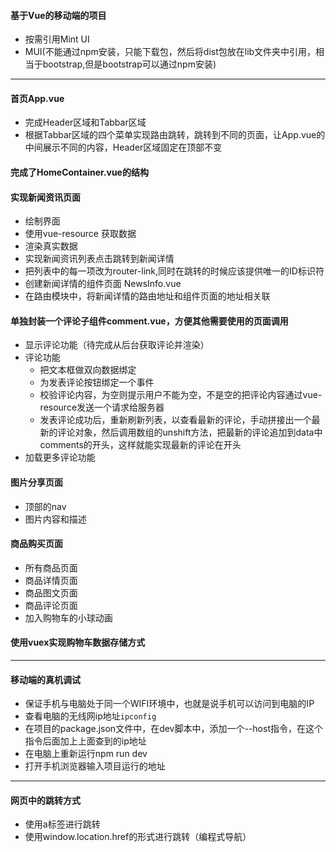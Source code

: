 #### 基于Vue的移动端的项目
- 按需引用Mint UI
- MUI(不能通过npm安装，只能下载包，然后将dist包放在lib文件夹中引用，相当于bootstrap,但是bootstrap可以通过npm安装)
--- 
#### 首页App.vue
- 完成Header区域和Tabbar区域
- 根据Tabbar区域的四个菜单实现路由跳转，跳转到不同的页面，让App.vue的中间展示不同的内容，Header区域固定在顶部不变
#### 完成了HomeContainer.vue的结构
#### 实现新闻资讯页面
- 绘制界面
- 使用vue-resource 获取数据
- 渲染真实数据
- 实现新闻资讯列表点击跳转到新闻详情
- 把列表中的每一项改为router-link,同时在跳转的时候应该提供唯一的ID标识符
- 创建新闻详情的组件页面 NewsInfo.vue
- 在路由模块中，将新闻详情的路由地址和组件页面的地址相关联

#### 单独封装一个评论子组件comment.vue，方便其他需要使用的页面调用
- 显示评论功能（待完成从后台获取评论并渲染）
- 评论功能
   - 把文本框做双向数据绑定
   - 为发表评论按钮绑定一个事件
   - 校验评论内容，为空则提示用户不能为空，不是空的把评论内容通过vue-resource发送一个请求给服务器
   - 发表评论成功后，重新刷新列表，以查看最新的评论，手动拼接出一个最新的评论对象，然后调用数组的unshift方法，把最新的评论追加到data中comments的开头，这样就能实现最新的评论在开头
- 加载更多评论功能
#### 图片分享页面
- 顶部的nav
- 图片内容和描述
#### 商品购买页面
- 所有商品页面
- 商品详情页面
- 商品图文页面
- 商品评论页面
- 加入购物车的小球动画
#### 使用vuex实现购物车数据存储方式

--- 
#### 移动端的真机调试
- 保证手机与电脑处于同一个WIFI环境中，也就是说手机可以访问到电脑的IP
- 查看电脑的无线网ip地址`ipconfig`
- 在项目的package.json文件中，在dev脚本中，添加一个--host指令，在这个指令后面加上上面查到的ip地址
- 在电脑上重新运行npm run dev
- 打开手机浏览器输入项目运行的地址
--- 
#### 网页中的跳转方式
- 使用a标签进行跳转
- 使用window.location.href的形式进行跳转（编程式导航）